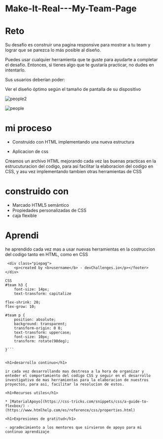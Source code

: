 # Make-It-Real---My-Team-Page






<h1>Reto</h1>

Su desafío es construir una pagina responsive para mostrar a tu team y lograr que se parezca lo más posible al diseño.

Puedes usar cualquier herramienta que te guste para ayudarte a completar el desafío. Entonces, si tienes algo que te gustaría practicar, no dudes en intentarlo.

Sus usuarios deberían poder:

Ver el diseño óptimo según el tamaño de pantalla de su dispositivo

![people2](https://user-images.githubusercontent.com/115027137/196008785-ba907b01-1e3f-48d7-aa1d-2ed0c03e1f09.png)

![people](https://user-images.githubusercontent.com/115027137/196008797-a18db795-b8f2-4acb-bc14-a0c5db819a4b.png)



<h1>mi proceso</h1>

- Construido con HTML implementando una nueva estructura 

- Aplicacion de css 

Creamos un archivo HTML mejorando cada vez las buenas practicas en la estrucuturacion del codigo, para asi facilitar la elaboracion del codigo en CSS, y asu vez implementando tambien otras herramientas de CSS


<h1>construido con</h1>

- Marcado HTML5 semántico
- Propiedades personalizadas de CSS
- caja flexible

 <h1>Aprendi</h1>

he aprendido cada vez mas a usar nuevas herramientas en la costruccion del codigo tanto en HTML, como en CSS 
``` HTLM
 <div class="piepag">
    <p>created by <b>username</b> - devChallenges.io</p></footer>
</div>

CSS
#team h3 {
    font-size: 14px;
    text-transform: capitalize

flex-shrink: 20;
flex-grow: 10;

#team p {
    position: absolute;
    background: transparent;
    transform-origin: 0 0;
    text-transform: uppercase;
    font-size: 10px;
    transform: rotate(90deg);
    
}```
    
    
<h1>desarrollo continuo</h1>

ir cada vez desarrollando mas destresa a la hora de organizar y enteder el comportamiento del codigo CSS y seguir en el desarrollo investigativo de mas herramientas para la elaboracion de nuestros proyectos, para asi, facilitar la resolucion de estos.

<h1>Recursos utiles</h1>

* [MaterialApoyo](https://css-tricks.com/snippets/css/a-guide-to-flexbox/) - (https://www.htmlhelp.com/es/reference/css/properties.html)

<h1>Expresiones de gratitud</h1>

- agradecimiento a los mentores que sirvieron de apoyo para mi continuo aprendizaje
